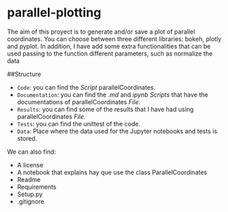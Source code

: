 # parallel-plotting

The aim of this proyect is to generate and/or save a plot of parallel coordinates. You can choose between three different libraries: bokeh, plotly and pyplot. In addition, I have add some extra functionalities that can be used passing to the function different parameters, such as normalize the data

##Structure

- ``Code``: you can find the *Script* parallelCoordinates.
- ``Documentation``: you can find the *.md* and *ipynb* *Scripts* that have the documentations of parallelCoordinates *File*.
- ``Results``: you can find some of the results that I have had using parallelCoordinates *File*.
- ``Tests``: you can find the unittest of the code.
- ``Data``: Place where the data used for the Jupyter notebooks and tests is stored.

We can also find:

- A license
- A notebook that explains hay que use the class ParallelCoordinates
- Readme
- Requirements
- Setup.py
- .gitignore